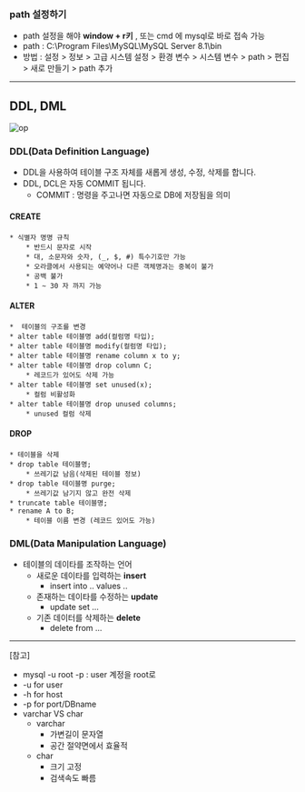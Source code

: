 ### path 설정하기

* path 설정을 해야  **window + r키** , 또는 cmd 에 mysql로 바로 접속 가능
* path : C:\Program Files\MySQL\MySQL Server 8.1\bin
* 방법 :  설정 > 정보 > 고급 시스템 설정 > 환경 변수 > 시스템 변수 > path > 편집 > 새로 만들기 > path 추가

---

##  DDL, DML

![op](https://github.com/hansojin/JAVA/assets/112622663/cc36989b-106c-4514-a273-c74212c9d70f)

### DDL(Data Definition Language)
* DDL을 사용하여 테이블 구조 자체를 새롭게 생성, 수정, 삭제를 합니다.
* DDL, DCL은 자동 COMMIT 됩니다.
    *  COMMIT : 명령을 주고나면 자동으로 DB에 저장됨을 의미

#### CREATE
    * 식별자 명명 규칙
        * 반드시 문자로 시작
        * 대, 소문자와 숫자, (_, $, #) 특수기호만 가능
        * 오라클에서 사용되는 예약어나 다른 객체명과는 중복이 불가
        * 공백 불가
        * 1 ~ 30 자 까지 가능


#### ALTER
    *  테이블의 구조를 변경
    * alter table 테이블명 add(컬럼명 타입);
    * alter table 테이블명 modify(컬럼명 타입);
    * alter table 테이블명 rename column x to y;
    * alter table 테이블명 drop column C;
        * 레코드가 있어도 삭제 가능
    * alter table 테이블명 set unused(x);
        * 컬럼 비활성화
    * alter table 테이블명 drop unused columns;
        * unused 컬럼 삭제

#### DROP
    * 테이블을 삭제
    * drop table 테이블명;
        * 쓰레기값 남음(삭제된 테이블 정보)
    * drop table 테이블명 purge;
        * 쓰레기값 남기지 않고 완전 삭제
    * truncate table 테이블명;  
    * rename A to B;  
        * 테이블 이름 변경 (레코드 있어도 가능)

### DML(Data Manipulation Language)
* 테이블의 데이타를 조작하는 언어
    * 새로운 데이타를 입력하는 **insert**
        * insert into .. values ..
    * 존재하는 데이타를 수정하는 **update**
        * update set ...
    * 기존 데이터를 삭제하는 **delete**
        * delete from ...

----

[참고]

* mysql -u root -p : user 계정을 root로
* -u for user
* -h for host
* -p for port/DBname
* varchar VS char
    * varchar 
        * 가변길이 문자열
        * 공간 절약면에서 효율적
    * char
        * 크기 고정
        * 검색속도 빠름



